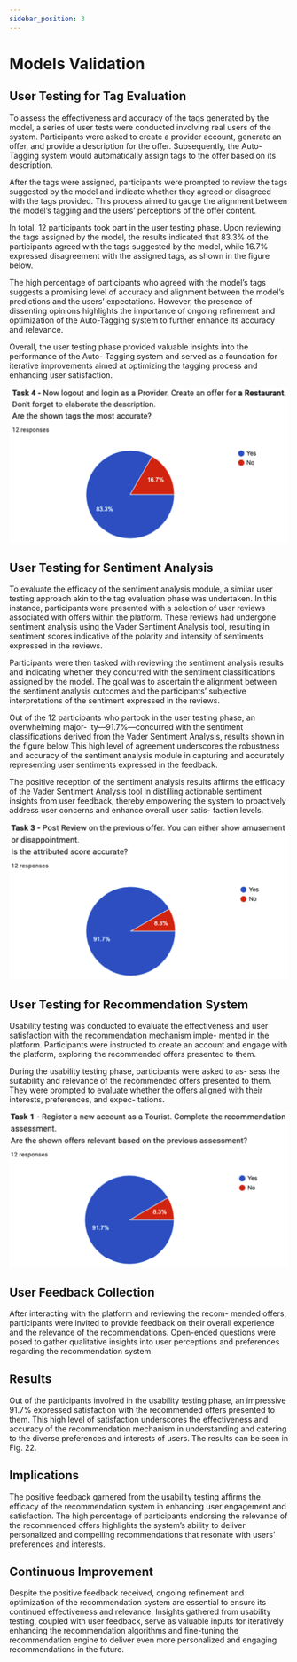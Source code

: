 ```yaml
---
sidebar_position: 3
---
```


# Models Validation

## User Testing for Tag Evaluation

To assess the effectiveness and accuracy of the tags generated by the model, a series of user tests were conducted involving real users of the system. Participants were asked to create a provider account, generate an offer, and provide a description for the offer. Subsequently, the Auto-Tagging system would automatically assign tags to the offer based on its description.

After the tags were assigned, participants were prompted to review the tags suggested by the model and indicate whether they agreed or disagreed with the tags provided. This process aimed to gauge the alignment between the model’s tagging and the users’ perceptions of the offer content.

In total, 12 participants took part in the user testing phase. Upon reviewing the tags assigned by the model, the results indicated that 83.3% of the participants agreed with the tags suggested by the model, while 16.7% expressed disagreement with the assigned tags, as shown in the figure below.

The high percentage of participants who agreed with the model’s tags suggests a promising level of accuracy and alignment between the model’s predictions and the users’ expectations. However, the presence of dissenting opinions highlights the importance of ongoing refinement and optimization of the Auto-Tagging system to further enhance its accuracy and relevance.

Overall, the user testing phase provided valuable insights into the performance of the Auto- Tagging system and served as a foundation for iterative improvements aimed at optimizing the tagging process and enhancing user satisfaction.

![Usability Test for Auto-Tagging](../../../static/img/ms4Images/tagEvaluation.png)

## User Testing for Sentiment Analysis

To evaluate the efficacy of the sentiment analysis module, a similar user testing approach akin to the tag evaluation phase was undertaken. In this instance, participants were presented with a selection of user reviews associated with offers within the platform. These reviews had undergone sentiment analysis using the Vader Sentiment Analysis tool, resulting in sentiment scores indicative of the polarity and intensity of sentiments expressed in the reviews.

Participants were then tasked with reviewing the sentiment analysis results and indicating whether they concurred with the sentiment classifications assigned by the model. The goal was to ascertain the alignment between the sentiment analysis outcomes and the participants’ subjective interpretations of the sentiment expressed in the reviews.

Out of the 12 participants who partook in the user testing phase, an overwhelming major- ity—91.7%—concurred with the sentiment classifications derived from the Vader Sentiment Analysis, results shown in the figure below This high level of agreement underscores the robustness and accuracy of the sentiment analysis module in capturing and accurately representing user sentiments expressed in the feedback.

The positive reception of the sentiment analysis results affirms the efficacy of the Vader Sentiment Analysis tool in distilling actionable sentiment insights from user feedback, thereby empowering the system to proactively address user concerns and enhance overall user satis- faction levels.

![Usability Test for Sentiment Analysis](../../../static/img/ms4Images/sentimentAnalysisEvaluation.png)

## User Testing for Recommendation System

Usability testing was conducted to evaluate the effectiveness and user satisfaction with the recommendation mechanism imple- mented in the platform. Participants were instructed to create an account and engage with the platform, exploring the recommended offers presented to them.

During the usability testing phase, participants were asked to as- sess the suitability and relevance of the recommended offers presented to them. They were prompted to evaluate whether the offers aligned with their interests, preferences, and expec- tations.

![Usability Tests for Recommender](../../../static/img/ms4Images/recommenderEvaluation.png)

## User Feedback Collection

After interacting with the platform and reviewing the recom- mended offers, participants were invited to provide feedback on their overall experience and the relevance of the recommendations. Open-ended questions were posed to gather qualitative insights into user perceptions and preferences regarding the recommendation system.

## Results

Out of the participants involved in the usability testing phase, an impressive 91.7% expressed satisfaction with the recommended offers presented to them. This high level of satisfaction underscores the effectiveness and accuracy of the recommendation mechanism in understanding and catering to the diverse preferences and interests of users. The results can be seen in Fig. 22.

## Implications

The positive feedback garnered from the usability testing affirms the efficacy of the recommendation system in enhancing user engagement and satisfaction. The high percentage of participants endorsing the relevance of the recommended offers highlights the system’s ability to deliver personalized and compelling recommendations that resonate with users’ preferences and interests.

## Continuous Improvement

Despite the positive feedback received, ongoing refinement and optimization of the recommendation system are essential to ensure its continued effectiveness and relevance. Insights gathered from usability testing, coupled with user feedback, serve as valuable inputs for iteratively enhancing the recommendation algorithms and fine-tuning the recommendation engine to deliver even more personalized and engaging recommendations in the future.
